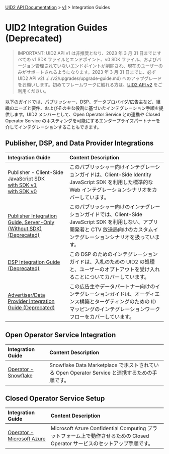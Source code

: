 [UID2 API Documentation](../../getting-started.md) > [v1](../README.md) > Integration Guides

# UID2 Integration Guides (Deprecated)

> IMPORTANT: UID2 API v1 は非推奨となり、2023 年 3 月 31 日までにすべての v1 SDK ファイルとエンドポイント、v0 SDK ファイル、およびバージョン管理されていないエンドポイントが削除され、現在のユーザーのみがサポートされるようになります。2023 年 3 月 31 日までに、必ず UID2 API v2(../../v2/upgrades/upgrade-guide.md) へのアップグレードをお願いします。初めてフレームワークに触れる方は、[UID2 API v2](../../v2/summary-doc-v2.md) をご利用ください。

以下のガイドでは、パブリッシャー、DSP、データプロバイダ/広告主など、組織のニーズと要件、およびその主な役割に基づいたインテグレーション手順を提供します。UID2 メンバーとして、Open Operator Service との連携や Closed Operator Service のホスティングを可能にするエンタープライズパートナーを介してインテグレーションすることもできます。

## Publisher, DSP, and Data Provider Integrations

| Integration Guide                                                                                                                     | Content Description                                                                                                                                                              |
| :------------------------------------------------------------------------------------------------------------------------------------ | :------------------------------------------------------------------------------------------------------------------------------------------------------------------------------- |
| Publisher - Client-Side JavaScript SDK<br/>[with SDK v1](./publisher-client-side.md)<br/>[with SDK v0](./publisher-client-side-v0.md) | このパブリッシャー向けインテグレーションガイドは、Client-Side Identity JavaScript SDK を利用した標準的な Web インテグレーションシナリオをカバーしています。                      |
| [Publisher Integration Guide, Server-Only (Without SDK) (Deprecated)](./custom-publisher-integration.md)                              | このパブリッシャー向けのインテグレーションガイドでは、Client-Side JavaScript SDK を利用しない、アプリ開発者と CTV 放送局向けのカスタムインテグレーションシナリオを扱っています。 |
| [DSP Integration Guide (Deprecated)](./dsp-guide.md)                                                                                  | この DSP のためのインテグレーションガイドは、入札のための UID2 の処理と、ユーザーのオプトアウトを受け入れることについてカバーしています。                                        |
| [Advertiser/Data Provider Integration Guide (Deprecated)](./advertiser-dataprovider-guide.md)                                         | この広告主やデータパートナー向けのインテグレーションガイドは、オーディエンス構築とターゲティングのための ID マッピングのインテグレーションワークフローをカバーしています。       |

## Open Operator Service Integration

| Integration Guide                                          | Content Description                                                                            |
| :--------------------------------------------------------- | :--------------------------------------------------------------------------------------------- |
| [Operator - Snowflake](./../sdks/snowflake_integration.md) | Snowflake Data Marketplace でホストされている Open Operator Service と連携するための手順です。 |

## Closed Operator Service Setup

| Integration Guide                                               | Content Description                                                                                                          |
| :-------------------------------------------------------------- | :--------------------------------------------------------------------------------------------------------------------------- |
| [Operator - Microsoft Azure](./operator-guide-azure-enclave.md) | Microsoft Azure Confidential Computing プラットフォーム上で動作させるための Closed Operator サービスのセットアップ手順です。 |
